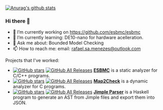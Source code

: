 [![Anurag's github stats](https://github-readme-stats.vercel.app/api?username=rafaelsamenezes)](https://github.com/anuraghazra/github-readme-stats)

### Hi there 👋

- 🔭 I’m currently working on https://github.com/esbmc/esbmc
- 🌱 I’m currently learning: DE10-nano for hardware acelleration.
- 💬 Ask me about: Bounded Model Checking
- 📫 How to reach me: email: rafael.sa.menezes@outlook.com

Projects that I've worked:

- [![GitHub stars](https://img.shields.io/github/stars/esbmc/esbmc.svg)](https://github.com/esbmc/esbmc)
[![GitHub All Releases](https://img.shields.io/github/downloads/esbmc/esbmc/total.svg)](https://github.com/esbmc/esbmc/releases)
[**ESBMC**](https://github.com/esbmc/esbmc) is a static analyzer for C/C++ programs.
- [![GitHub stars](https://img.shields.io/github/stars/hbgit/map2check.svg)](https://github.com/hbgit/map2check)
[![GitHub All Releases](https://img.shields.io/github/downloads/hbgit/map2check/total.svg)](https://github.com/hbgit/map2check/releases)
[**Map2Check**](https://github.com/hbgit/map2check) is a dynamic analyzer for C programs.
- [![GitHub stars](https://img.shields.io/github/stars/rafaelsamenezes/jimple_parser.svg)](https://github.com/rafaelsamenezes/jimple_parser)
[![GitHub All Releases](https://img.shields.io/github/downloads/rafaelsamenezes/jimple_parser/total.svg)](https://github.com/hbgit/map2check/releases)
[**Jimple Parser**](https://github.com/hbgit/map2check) is a Haskell program to generate an AST from Jimple files and export them into JSON.


<!--
**rafaelsamenezes/rafaelsamenezes** is a ✨ _special_ ✨ repository because its `README.md` (this file) appears on your GitHub profile.

Here are some ideas to get you started:



- 👯 I’m looking to collaborate on ...
- 🤔 I’m looking for help with ...

- 😄 Pronouns: ...
- ⚡ Fun fact: ...
-->
